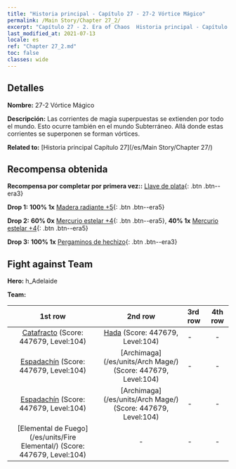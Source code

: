```yaml
---
title: "Historia principal - Capítulo 27 - 27-2 Vórtice Mágico"
permalink: /Main Story/Chapter 27_2/
excerpt: "Capítulo 27 - 2. Era of Chaos  Historia principal - Capítulo 27_2. 27-2 Vórtice Mágico"
last_modified_at: 2021-07-13
locale: es
ref: "Chapter 27_2.md"
toc: false
classes: wide
---
```


## Detalles

 **Nombre:** 27-2 Vórtice Mágico

 **Descripción:** Las corrientes de magia superpuestas se extienden por todo el mundo. Esto ocurre también en el mundo Subterráneo. Allá donde estas corrientes se superponen se forman vórtices.

 **Related to:** [Historia principal Capítulo 27](/es/Main Story/Chapter 27/)

## Recompensa obtenida

 **Recompensa por completar por primera vez::** [Llave de plata](/ItemsES/con_693/){: .btn .btn--era3}

 **Drop 1:** **100% 1x** [Madera radiante +5](/ItemsES/mat_97/){: .btn .btn--era5}

 **Drop 2:** **60% 0x** [Mercurio estelar +4](/ItemsES/mat_91/){: .btn .btn--era5}, **40% 1x** [Mercurio estelar +4](/ItemsES/mat_91/){: .btn .btn--era5}

 **Drop 3:** **100% 1x** [Pergaminos de hechizo](/ItemsES/con_694/){: .btn .btn--era3}


## Fight against Team
 **Hero:** h_Adelaide

 **Team:**


  | 1st row | 2nd row | 3rd row | 4th row |
  |:----:|:----:|:----|:----:|
  | [Catafracto](/es/units/Cavalier/) (Score: 447679, Level:104)  | [Hada](/es/units/Sprite/) (Score: 447679, Level:104)  | - | - |
  | [Espadachín](/es/units/Swordsman/) (Score: 447679, Level:104)  | [Archimaga](/es/units/Arch Mage/) (Score: 447679, Level:104)  | - | - |
  | [Espadachín](/es/units/Swordsman/) (Score: 447679, Level:104)  | [Archimaga](/es/units/Arch Mage/) (Score: 447679, Level:104)  | - | - |
  | [Elemental de Fuego](/es/units/Fire Elemental/) (Score: 447679, Level:104)  | - | - | - |


